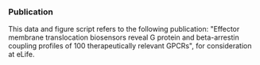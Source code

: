 ### Publication
This data and figure script refers to the following publication: 
"Effector membrane translocation biosensors reveal G protein and beta-arrestin coupling profiles of 100 therapeutically relevant GPCRs", for consideration at eLife. 